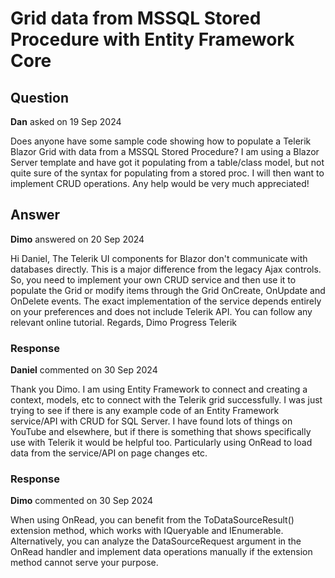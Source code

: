 # Grid data from MSSQL Stored Procedure with Entity Framework Core

## Question

**Dan** asked on 19 Sep 2024

Does anyone have some sample code showing how to populate a Telerik Blazor Grid with data from a MSSQL Stored Procedure? I am using a Blazor Server template and have got it populating from a table/class model, but not quite sure of the syntax for populating from a stored proc. I will then want to implement CRUD operations. Any help would be very much appreciated!

## Answer

**Dimo** answered on 20 Sep 2024

Hi Daniel, The Telerik UI components for Blazor don't communicate with databases directly. This is a major difference from the legacy Ajax controls. So, you need to implement your own CRUD service and then use it to populate the Grid or modify items through the Grid OnCreate, OnUpdate and OnDelete events. The exact implementation of the service depends entirely on your preferences and does not include Telerik API. You can follow any relevant online tutorial. Regards, Dimo Progress Telerik

### Response

**Daniel** commented on 30 Sep 2024

Thank you Dimo. I am using Entity Framework to connect and creating a context, models, etc to connect with the Telerik grid successfully. I was just trying to see if there is any example code of an Entity Framework service/API with CRUD for SQL Server. I have found lots of things on YouTube and elsewhere, but if there is something that shows specifically use with Telerik it would be helpful too. Particularly using OnRead to load data from the service/API on page changes etc.

### Response

**Dimo** commented on 30 Sep 2024

When using OnRead, you can benefit from the ToDataSourceResult() extension method, which works with IQueryable and IEnumerable. Alternatively, you can analyze the DataSourceRequest argument in the OnRead handler and implement data operations manually if the extension method cannot serve your purpose.
